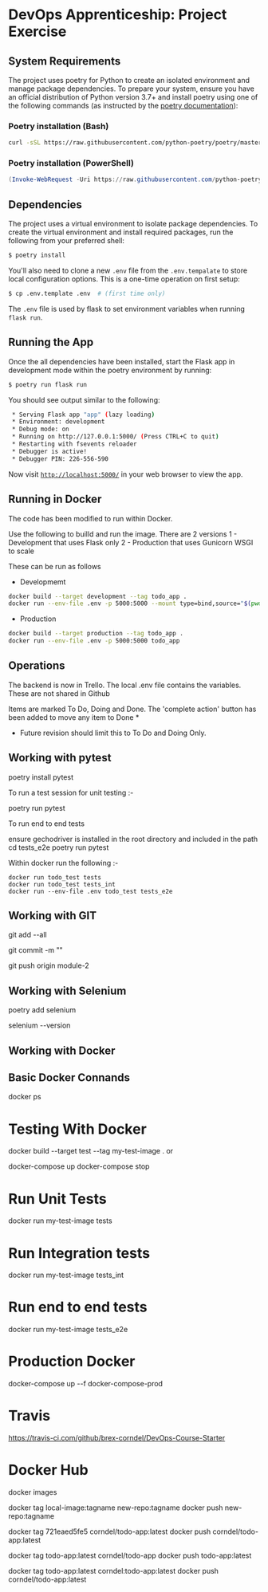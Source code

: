 # DevOps Apprenticeship: Project Exercise

## System Requirements

The project uses poetry for Python to create an isolated environment and manage package dependencies. To prepare your system, ensure you have an official distribution of Python version 3.7+ and install poetry using one of the following commands (as instructed by the [poetry documentation](https://python-poetry.org/docs/#system-requirements)):

### Poetry installation (Bash)

```bash
curl -sSL https://raw.githubusercontent.com/python-poetry/poetry/master/get-poetry.py | python
```

### Poetry installation (PowerShell)

```powershell
(Invoke-WebRequest -Uri https://raw.githubusercontent.com/python-poetry/poetry/master/get-poetry.py -UseBasicParsing).Content | python
```

## Dependencies

The project uses a virtual environment to isolate package dependencies. To create the virtual environment and install required packages, run the following from your preferred shell:

```bash
$ poetry install
```

You'll also need to clone a new `.env` file from the `.env.tempalate` to store local configuration options. This is a one-time operation on first setup:

```bash
$ cp .env.template .env  # (first time only)
```

The `.env` file is used by flask to set environment variables when running `flask run`. 

## Running the App

Once the all dependencies have been installed, start the Flask app in development mode within the poetry environment by running:
```bash
$ poetry run flask run
```

You should see output similar to the following:
```bash
 * Serving Flask app "app" (lazy loading)
 * Environment: development
 * Debug mode: on
 * Running on http://127.0.0.1:5000/ (Press CTRL+C to quit)
 * Restarting with fsevents reloader
 * Debugger is active!
 * Debugger PIN: 226-556-590
```
Now visit [`http://localhost:5000/`](http://localhost:5000/) in your web browser to view the app.


## Running in Docker

The code has been modified to run within Docker.

Use the following to builld and run the image. There are 2 versions
1 - Development that uses Flask only 
2 - Production that uses Gunicorn WSGI to scale

These can be run as follows

* Developmemt
```bash
docker build --target development --tag todo_app .
docker run --env-file .env -p 5000:5000 --mount type=bind,source="$(pwd)"/todo_app,target=/app/todo_app todo_app
```

* Production
```bash
docker build --target production --tag todo_app .
docker run --env-file .env -p 5000:5000 todo_app
```
## Operations

The backend is now in Trello. The local .env file contains the variables. These are not shared in Github

Items are marked To Do, Doing and Done. The 'complete action' button has been added to move any item to Done *


* Future revision should limit this to To Do and Doing Only.

## Working with pytest

poetry install pytest

To run a test session for unit testing :-

poetry run pytest

To run end to end tests 

ensure gechodriver is installed in the root directory and included in the path
cd tests_e2e
poetry run pytest

Within docker run the following :-

    docker run todo_test tests
    docker run todo_test tests_int
    docker run --env-file .env todo_test tests_e2e

## Working with GIT

git add --all

git commit -m "<add change details>"
  
git push origin module-2

## Working with Selenium

poetry add selenium

selenium --version

## Working with Docker

## Basic Docker Connands

docker ps

# Testing With Docker
docker build --target test --tag my-test-image .
or 

docker-compose up
docker-compose stop

# Run Unit Tests
docker run my-test-image tests
# Run Integration tests
docker run my-test-image tests_int
# Run end to end tests
docker run my-test-image tests_e2e

# Production Docker

docker-compose up --f docker-compose-prod

# Travis

https://travis-ci.com/github/brex-corndel/DevOps-Course-Starter

# Docker Hub

docker images

docker tag local-image:tagname new-repo:tagname
docker push new-repo:tagname

docker tag 721eaed5fe5 corndel/todo-app:latest
docker push corndel/todo-app:latest

docker tag todo-app:latest corndel/todo-app
docker push todo-app:latest

docker tag todo-app:latest corndel:todo-app:latest
docker push corndel/todo-app:latest
  
  
